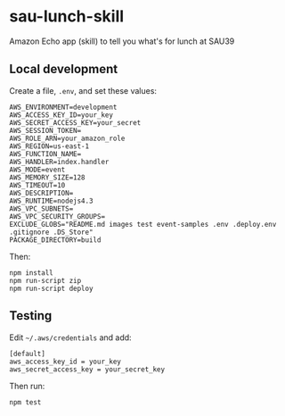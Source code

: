 # sau-lunch-skill
Amazon Echo app (skill) to tell you what's for lunch at SAU39

## Local development

Create a file, `.env`, and set these values:
```
AWS_ENVIRONMENT=development
AWS_ACCESS_KEY_ID=your_key
AWS_SECRET_ACCESS_KEY=your_secret
AWS_SESSION_TOKEN=
AWS_ROLE_ARN=your_amazon_role
AWS_REGION=us-east-1
AWS_FUNCTION_NAME=
AWS_HANDLER=index.handler
AWS_MODE=event
AWS_MEMORY_SIZE=128
AWS_TIMEOUT=10
AWS_DESCRIPTION=
AWS_RUNTIME=nodejs4.3
AWS_VPC_SUBNETS=
AWS_VPC_SECURITY_GROUPS=
EXCLUDE_GLOBS="README.md images test event-samples .env .deploy.env .gitignore .DS_Store"
PACKAGE_DIRECTORY=build
```

Then:
```
npm install
npm run-script zip
npm run-script deploy
```

## Testing

Edit `~/.aws/credentials` and add:
```
[default]
aws_access_key_id = your_key
aws_secret_access_key = your_secret_key
```
Then run:
```
npm test
```
